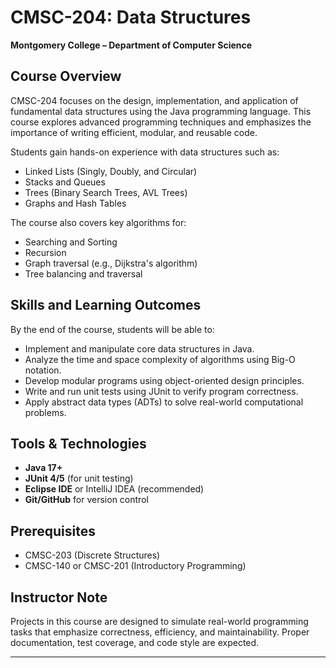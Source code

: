 # CMSC-204: Data Structures
**Montgomery College – Department of Computer Science**

## Course Overview
CMSC-204 focuses on the design, implementation, and application of fundamental data structures using the Java programming language. This course explores advanced programming techniques and emphasizes the importance of writing efficient, modular, and reusable code.

Students gain hands-on experience with data structures such as:
- Linked Lists (Singly, Doubly, and Circular)
- Stacks and Queues
- Trees (Binary Search Trees, AVL Trees)
- Graphs and Hash Tables

The course also covers key algorithms for:
- Searching and Sorting
- Recursion
- Graph traversal (e.g., Dijkstra's algorithm)
- Tree balancing and traversal

## Skills and Learning Outcomes
By the end of the course, students will be able to:
- Implement and manipulate core data structures in Java.
- Analyze the time and space complexity of algorithms using Big-O notation.
- Develop modular programs using object-oriented design principles.
- Write and run unit tests using JUnit to verify program correctness.
- Apply abstract data types (ADTs) to solve real-world computational problems.

## Tools & Technologies
- **Java 17+**
- **JUnit 4/5** (for unit testing)
- **Eclipse IDE** or IntelliJ IDEA (recommended)
- **Git/GitHub** for version control

## Prerequisites
- CMSC-203 (Discrete Structures)
- CMSC-140 or CMSC-201 (Introductory Programming)

## Instructor Note
Projects in this course are designed to simulate real-world programming tasks that emphasize correctness, efficiency, and maintainability. Proper documentation, test coverage, and code style are expected.

---
